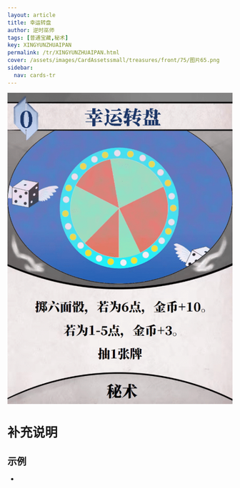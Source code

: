```yaml
---
layout: article
title: 幸运转盘
author: 逆时巫师
tags: [普通宝藏,秘术]
key: XINGYUNZHUAIPAN
permalink: /tr/XINGYUNZHUAIPAN.html
cover: /assets/images/CardAssetssmall/treasures/front/75/图片65.png
sidebar:
  nav: cards-tr
---
```

![](/assets/images/CardAssets/treasures/front/75/图片65.png)

# 补充说明



## 示例
* 